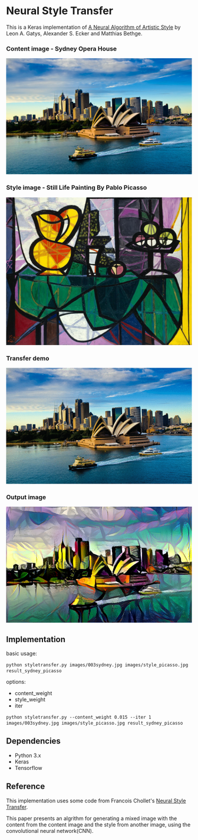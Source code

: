 # Neural Style Transfer

This is a Keras implementation of [A Neural Algorithm of Artistic Style](https://arxiv.org/abs/1508.06576) by Leon A. Gatys, Alexander S. Ecker and Matthias Bethge.

### Content image - Sydney Opera House
![images_sydney](images/003sydney.jpg)

### Style image - Still Life Painting By Pablo Picasso
![images_picasso](images/style_picasso.jpg)

### Transfer demo
![sydney_picasso_tranfer](docs/demo/slower_transfer.gif)

### Output image
![images_sydney_picasso_result](docs/demo/sydney_picasso_99.png)



## Implementation
  basic usage:
  ```
  python styletransfer.py images/003sydney.jpg images/style_picasso.jpg result_sydney_picasso
  ```

  options:
  - content_weight
  - style_weight
  - iter

  ```
  python styletransfer.py --content_weight 0.015 --iter 1 images/003sydney.jpg images/style_picasso.jpg result_sydney_picasso
  ```


## Dependencies
- Python 3.x
- Keras
- Tensorflow

## Reference
This implementation uses some code from Francois Chollet's [Neural Style Transfer](https://github.com/fchollet/keras/blob/master/examples/neural_style_transfer.py).

This paper presents an algrithm for generating a mixed image with the content from the content image and the style from another image, using the convolutional neural network(CNN).

